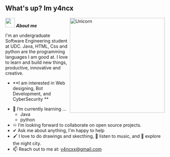 ## What's up? Im y4ncx

<img align="right" width=300px alt="Unicorn" src="https://i.pinimg.com/736x/28/d5/c2/28d5c2e4000620cde0c63d790f03c362.jpg" />

<img src="https://media.tenor.com/jeYb8iK3YfsAAAAj/skull-skullgif.gif" width="30px">&nbsp;***About me***

I'm an undergraduate Software Engineering student at UDC. Java, HTML, Css and python are the programming languages I am good at. I love to learn and build new things, productive, innovative and creative.
* **I am interested in Web designing, Bot Development, and CyberSecurity **
- 💫 I’m currently learning ...
  - Java
  - python
- ♾️ I’m looking forward to collaborate on open source projects.
- ✔ Ask me about anything, I'm happy to help<br>
- 🖌️ I love to do drawings and skecthing, 🎵 listen to music, and 🌃 explore the night city.
- 📫 Reach out to me at: <a href="y4ncxx@gmail.com">y4ncxx@gmail.com</a>

<!--
**y4ncx/y4ncx** is a ✨ _special_ ✨ repository because its `README.md` (this file) appears on your GitHub profile.

Here are some ideas to get you started:

- 🔭 I’m currently working on ...
- 🌱 I’m currently learning ...
- 👯 I’m looking to collaborate on ...
- 🤔 I’m looking for help with ...
- 💬 Ask me about ...
- 📫 How to reach me: ...
- 😄 Pronouns: ...
- ⚡ Fun fact: ...
-->
